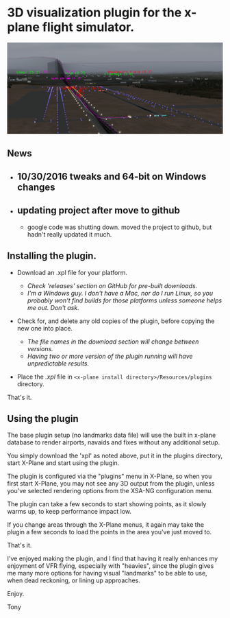 # 3D visualization plugin for the x-plane flight simulator. #

![xsa-ng-screenshot.png](xsa-ng-screenshot.png)

## News ##
  * ## 10/30/2016 tweaks and 64-bit on Windows changes ##
  * ## updating project after move to github ##
    * google code was shutting down. moved the project to github, but hadn't really updated it much.

## **Installing** the plugin. ##

  * Download an .xpl file for your platform.
    * _Check 'releases' section on GitHub for pre-built downloads._
    * _I'm a Windows guy. I don't have a Mac, nor do I run Linux, so you probably won't find builds for those platforms unless someone helps me out. Don't ask._

  * Check for, and delete any old copies of the plugin, before copying the new one into place.
    * _The file names in the download section will change between versions._
    * _Having two or more version of the plugin running will have unpredictable results._
    
  * Place the _.xpl_ file in `<x-plane install directory>/Resources/plugins` directory.

That's it.

## Using the plugin ##

The base plugin setup (no landmarks data file) will use the built in x-plane database to render airports, navaids and fixes without any additional setup.

You simply download the 'xpl' as noted above, put it in the plugins directory, start X-Plane and start using the plugin.

The plugin is configured via the "plugins" menu in X-Plane, so when you first start X-Plane, you may not see any 3D output from the plugin, unless you've selected rendering options from the XSA-NG configuration menu.

The plugin can take a few seconds to start showing points, as it slowly warms up, to keep performance impact low.

If you change areas through the X-Plane menus, it again may take the plugin a few seconds to load the points in the area you've just moved to.

That's it.

I've enjoyed making the plugin, and I find that having it really enhances my enjoyment of VFR flying, especially with "heavies", since the plugin gives me many more options for having visual "landmarks" to be able to use, when dead reckoning, or lining up approaches.

Enjoy.

Tony
